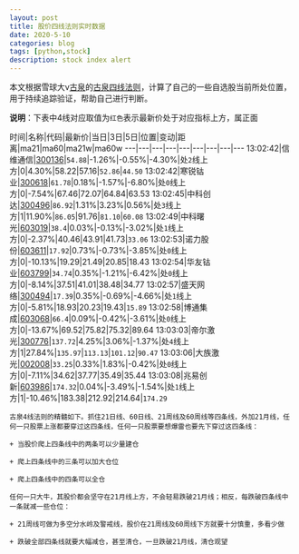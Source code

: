 ```yaml
---
layout: post
title: 股价四线法则实时数据
date: 2020-5-10
categories: blog
tags: [python,stock]
description: stock index alert
---
```



本文根据雪球大v[古泉](https://xueqiu.com/u/7148646888)的[古泉四线法则](https://xueqiu.com/7148646888/130498192)，计算了自己的一些自选股当前所处位置，用于持续追踪验证，帮助自己进行判断。

**说明**：下表中4线对应取值为`红色`表示最新价处于对应指标上方，属正面

时间|名称|代码|最新价|当日|3日|5日|位置|变动|距离|ma21|ma60|ma21w|ma60w
---|---|---|---|---|---|---|---|---
13:02:42|信维通信|[300136](https://xueqiu.com/S/SZ300136)|`54.88`|-1.26%|-0.55%|-4.30%|处`2`线上方|0|4.30%|58.22|57.16|`52.86`|`44.50`
13:02:42|寒锐钴业|[300618](https://xueqiu.com/S/SZ300618)|`61.78`|0.18%|-1.57%|-6.80%|处`0`线上方|0|-7.54%|67.46|72.07|64.84|63.53
13:02:45|中科创达|[300496](https://xueqiu.com/S/SZ300496)|`86.92`|1.31%|3.23%|0.56%|处`3`线上方|1|11.90%|`86.05`|91.76|`81.10`|`60.08`
13:02:49|中科曙光|[603019](https://xueqiu.com/S/SH603019)|`38.4`|0.03%|-0.13%|-3.02%|处`1`线上方|0|-2.37%|40.46|43.91|41.73|`33.06`
13:02:53|诺力股份|[603611](https://xueqiu.com/S/SH603611)|`17.92`|0.73%|-0.73%|-3.85%|处`0`线上方|0|-10.13%|19.29|21.49|20.85|18.43
13:02:54|华友钴业|[603799](https://xueqiu.com/S/SH603799)|`34.74`|0.35%|-1.21%|-6.42%|处`0`线上方|0|-8.14%|37.51|41.01|38.48|34.77
13:02:57|盛天网络|[300494](https://xueqiu.com/S/SZ300494)|`17.39`|0.35%|-0.69%|-4.66%|处`1`线上方|0|-5.81%|18.93|20.23|19.43|`15.89`
13:02:58|博通集成|[603068](https://xueqiu.com/S/SH603068)|`66.4`|0.09%|-0.42%|-3.61%|处`0`线上方|0|-13.67%|69.52|75.82|75.32|89.64
13:03:03|帝尔激光|[300776](https://xueqiu.com/S/SZ300776)|`137.72`|4.25%|3.06%|-1.37%|处`4`线上方|1|27.84%|`135.97`|`113.13`|`101.12`|`90.47`
13:03:06|大族激光|[002008](https://xueqiu.com/S/SZ002008)|`33.25`|0.33%|1.83%|-0.42%|处`0`线上方|0|-7.11%|34.62|37.77|35.49|35.44
13:03:08|兆易创新|[603986](https://xueqiu.com/S/SH603986)|`174.32`|0.04%|-3.49%|-1.54%|处`1`线上方|1|-10.46%|183.38|212.92|214.64|`174.29`

```
古泉4线法则的精髓如下。抓住21日线、60日线、21周线及60周线等四条线，外加21月线，任何一只股票上涨都要穿过这四条线，任何一只股票要想爆雷也要先下穿过这四条线：

+ 当股价爬上四条线中的两条可以少量建仓

+ 爬上四条线中的三条可以加大仓位

+ 爬上四条线中的四条可以全仓

任何一只大牛，其股价都会坚守在21月线上方，不会轻易跌破21月线；相反，每跌破四条线中一条就减一些仓位：

+ 21周线可做为多空分水岭及警戒线，股价在21周线及60周线下方就要十分慎重，多看少做

+ 跌破全部四条线就要大幅减仓，甚至清仓，一旦跌破21月线，清仓观望
```